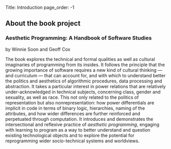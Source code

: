 Title: Introduction
page_order: -1

## About the book project

### Aesthetic Programming: A Handbook of Software Studies

by Winnie Soon and Geoff Cox

The book explores the technical and formal qualities as well as cultural imaginaries of programming from its insides. It follows the principle that the growing importance of software requires a new kind of cultural thinking — and curriculum — that can account for, and with which to understand better the politics and aesthetics of algorithmic procedures, data processing and abstraction. It takes a particular interest in power relations that are relatively under-acknowledged in technical subjects, concerning class, gender and sexuality, as well as race. This not only related to the politics of representation but also nonrepresentation: how power differentials are implicit in code in terms of binary logic, hierarchies, naming of the attributes, and how wider differences are further reinforced and perpetuated through computation. It introduces and demonstrates the intersectional and reflexive practice of *aesthetic programming*, engaging with learning to program as a way to better understand and question existing technological objects and to explore the potential for reprogramming wider socio-technical systems and worldviews.
